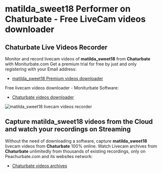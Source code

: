 # matilda_sweet18 Performer on Chaturbate - Free LiveCam videos downloader

## Chaturbate Live Videos Recorder

Monitor and record livecam videos of **matilda_sweet18** from **Chaturbate** with Moniturbate.com
Get a premium trial for free by just and only registering with your Email address:
* [matilda_sweet18 Premium videos downloader](https://moniturbate.com/request-demo-licence-key.html)

Free livecam videos downloader - Moniturbate Software:
* [Chaturbate videos downloader](https://moniturbate.com/moniturbate-download-software.html)

![matilda_sweet18 livecam videos recorder](https://peachurnet.com/templates/moniturbate-software.png)


## Capture matilda_sweet18 videos from the Cloud and watch your recordings on Streaming

Without the need of downloading a software, capture **matilda_sweet18** livecam videos from **Chaturbate** 100% online.
Watch Livecam archives from **Chaturbate** unlimitedly from thousands of existing recordings, only on Peachurbate.com and its websites network:
* [Chaturbate videos archives](https://peachurnet.com/)